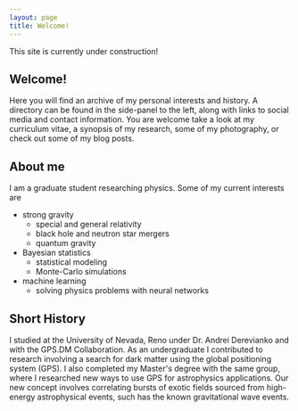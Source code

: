 ```yaml
---
layout: page
title: Welcome!
---
```


<p class="warning">This site is currently under construction!</p>

## Welcome!

Here you will find an archive of my personal interests and history. A directory can be found in the side-panel to the left, along with links to social media and contact information. You are welcome take a look at my curriculum vitae, a synopsis of my research, some of my photography, or check out some of my blog posts. 

## About me

I am a graduate student researching physics. Some of my current interests are

* strong gravity
  * special and general relativity
  * black hole and neutron star mergers
  * quantum gravity
* Bayesian statistics
  * statistical modeling
  * Monte-Carlo simulations
* machine learning
  * solving physics problems with neural networks


## Short History

I studied at the University of Nevada, Reno under Dr. Andrei Derevianko and with the GPS.DM Collaboration. As an undergraduate I contributed to research involving a search for dark matter using the global positioning system (GPS). I also completed my Master's degree with the same group, where I researched new ways to use GPS for astrophysics applications. Our new concept involves correlating bursts of exotic fields sourced from high-energy astrophysical events, such has the known gravitational wave events.
